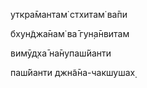 уткра̄мантам̇ стхитам̇ ва̄пи

бхун̃джа̄нам̇ ва̄ гун̣а̄нвитам

вимӯд̣ха̄ на̄нупаш́йанти

паш́йанти джн̃а̄на-чакшушах̣